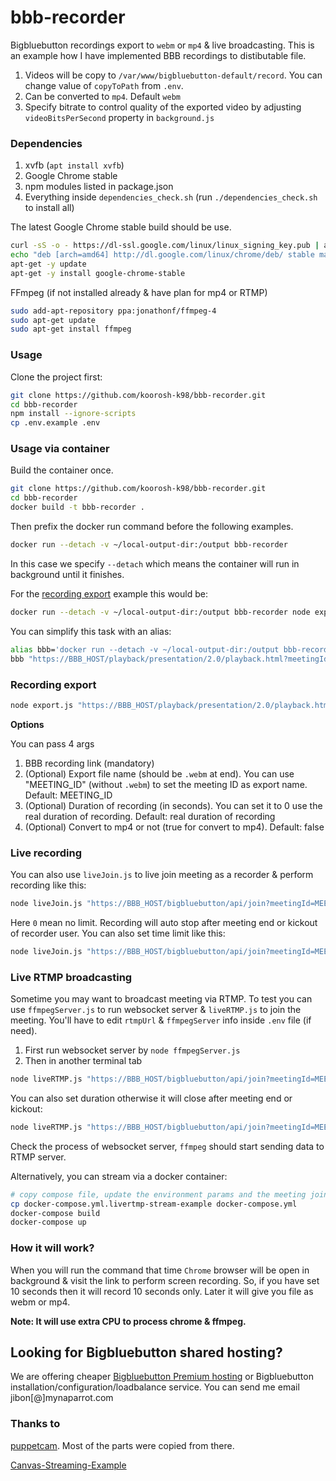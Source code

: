 # bbb-recorder

Bigbluebutton recordings export to `webm` or `mp4` & live broadcasting. This is an example how I have implemented BBB recordings to distibutable file.

1. Videos will be copy to `/var/www/bigbluebutton-default/record`. You can change value of `copyToPath` from `.env`.
2. Can be converted to `mp4`. Default `webm`
3. Specify bitrate to control quality of the exported video by adjusting `videoBitsPerSecond` property in `background.js`

### Dependencies

1. xvfb (`apt install xvfb`)
2. Google Chrome stable
3. npm modules listed in package.json
4. Everything inside `dependencies_check.sh` (run `./dependencies_check.sh` to install all)

The latest Google Chrome stable build should be use.

```bash
curl -sS -o - https://dl-ssl.google.com/linux/linux_signing_key.pub | apt-key add
echo "deb [arch=amd64] http://dl.google.com/linux/chrome/deb/ stable main" > /etc/apt/sources.list.d/google-chrome.list
apt-get -y update
apt-get -y install google-chrome-stable
```

FFmpeg (if not installed already & have plan for mp4 or RTMP)

```bash
sudo add-apt-repository ppa:jonathonf/ffmpeg-4
sudo apt-get update
sudo apt-get install ffmpeg
```

### Usage

Clone the project first:

```bash
git clone https://github.com/koorosh-k98/bbb-recorder.git
cd bbb-recorder
npm install --ignore-scripts
cp .env.example .env
```

### Usage via container

Build the container once.

```bash
git clone https://github.com/koorosh-k98/bbb-recorder.git
cd bbb-recorder
docker build -t bbb-recorder .
```

Then prefix the docker run command before the following examples.

```bash
docker run --detach -v ~/local-output-dir:/output bbb-recorder
```

In this case we specify `--detach` which means the container will run in background until it finishes.

For the [recording export](#recording-export) example this would be:

```bash
docker run --detach -v ~/local-output-dir:/output bbb-recorder node export.js "https://BBB_HOST/playback/presentation/2.0/playback.html?meetingId=MEETING_ID" meeting.webm 10 true
```

You can simplify this task with an alias:

```bash
alias bbb='docker run --detach -v ~/local-output-dir:/output bbb-recorder node export.js'
bbb "https://BBB_HOST/playback/presentation/2.0/playback.html?meetingId=MEETING_ID" meeting.webm 10 true
```

### Recording export

```bash
node export.js "https://BBB_HOST/playback/presentation/2.0/playback.html?meetingId=MEETING_ID" meeting.webm 10 true
```

**Options**

You can pass 4 args

1. BBB recording link (mandatory)
2. (Optional) Export file name (should be `.webm` at end). You can use "MEETING_ID" (without `.webm`) to set the meeting ID as export name. Default: MEETING_ID
3. (Optional) Duration of recording (in seconds). You can set it to 0 use the real duration of recording. Default: real duration of recording
4. (Optional) Convert to mp4 or not (true for convert to mp4). Default: false

### Live recording

You can also use `liveJoin.js` to live join meeting as a recorder & perform recording like this:

```bash
node liveJoin.js "https://BBB_HOST/bigbluebutton/api/join?meetingId=MEETING_ID...." liveRecord.webm 0 true
```

Here `0` mean no limit. Recording will auto stop after meeting end or kickout of recorder user. You can also set time limit like this:

```bash
node liveJoin.js "https://BBB_HOST/bigbluebutton/api/join?meetingId=MEETING_ID...." liveRecord.webm 60 true
```

### Live RTMP broadcasting

Sometime you may want to broadcast meeting via RTMP. To test you can use `ffmpegServer.js` to run websocket server & `liveRTMP.js` to join the meeting. You'll have to edit `rtmpUrl` & `ffmpegServer` info inside `.env` file (if need).

1. First run websocket server by `node ffmpegServer.js`
2. Then in another terminal tab

```bash
node liveRTMP.js "https://BBB_HOST/bigbluebutton/api/join?meetingId=MEETING_ID...."
```

You can also set duration otherwise it will close after meeting end or kickout:

```bash
node liveRTMP.js "https://BBB_HOST/bigbluebutton/api/join?meetingId=MEETING_ID...." 20
```

Check the process of websocket server, `ffmpeg` should start sending data to RTMP server.

Alternatively, you can stream via a docker container:

```bash
# copy compose file, update the environment params and the meeting join url
cp docker-compose.yml.livertmp-stream-example docker-compose.yml
docker-compose build
docker-compose up
```

### How it will work?

When you will run the command that time `Chrome` browser will be open in background & visit the link to perform screen recording. So, if you have set 10 seconds then it will record 10 seconds only. Later it will give you file as webm or mp4.

**Note: It will use extra CPU to process chrome & ffmpeg.**

## Looking for Bigbluebutton shared hosting?

We are offering cheaper [Bigbluebutton Premium hosting](https://www.mynaparrot.com/classroom/bigbluebuttonservice) or Bigbluebutton installation/configuration/loadbalance service. You can send me email jibon[@]mynaparrot.com

### Thanks to

[puppetcam](https://github.com/muralikg/puppetcam). Most of the parts were copied from there.

[Canvas-Streaming-Example](https://github.com/fbsamples/Canvas-Streaming-Example)
